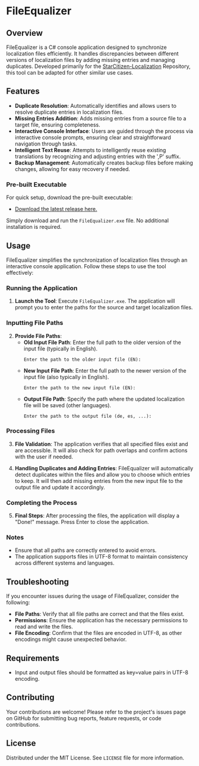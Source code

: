 # FileEqualizer

## Overview
FileEqualizer is a C# console application designed to synchronize localization files efficiently. It handles discrepancies between different versions of localization files by adding missing entries and managing duplicates. Developed primarily for the [StarCitizen-Localization](https://github.com/Dymerz/StarCitizen-Localization) Repository, this tool can be adapted for other similar use cases.

## Features
- **Duplicate Resolution**: Automatically identifies and allows users to resolve duplicate entries in localization files.
- **Missing Entries Addition**: Adds missing entries from a source file to a target file, ensuring completeness.
- **Interactive Console Interface**: Users are guided through the process via interactive console prompts, ensuring clear and straightforward navigation through tasks.
- **Intelligent Text Reuse**: Attempts to intelligently reuse existing translations by recognizing and adjusting entries with the ',P' suffix.
- **Backup Management**: Automatically creates backup files before making changes, allowing for easy recovery if needed.

### Pre-built Executable
For quick setup, download the pre-built executable:
- [Download the latest release here.](https://github.com/ROBdk97/FileEqualizer/releases/latest/download/FIleEqualizer.exe)

Simply download and run the `FileEqualizer.exe` file. No additional installation is required.
## Usage

FileEqualizer simplifies the synchronization of localization files through an interactive console application. Follow these steps to use the tool effectively:

### Running the Application
1. **Launch the Tool**: Execute `FileEqualizer.exe`. The application will prompt you to enter the paths for the source and target localization files.

### Inputting File Paths
2. **Provide File Paths**:
   - **Old Input File Path**: Enter the full path to the older version of the input file (typically in English).
     ```
     Enter the path to the older input file (EN):
     ```
   - **New Input File Path**: Enter the full path to the newer version of the input file (also typically in English).
     ```
     Enter the path to the new input file (EN):
     ```
   - **Output File Path**: Specify the path where the updated localization file will be saved (other languages).
     ```
     Enter the path to the output file (de, es, ...):
     ```

### Processing Files
3. **File Validation**: The application verifies that all specified files exist and are accessible. It will also check for path overlaps and confirm actions with the user if needed.

4. **Handling Duplicates and Adding Entries**: FileEqualizer will automatically detect duplicates within the files and allow you to choose which entries to keep. It will then add missing entries from the new input file to the output file and update it accordingly.

### Completing the Process
5. **Final Steps**: After processing the files, the application will display a "Done!" message. Press Enter to close the application.

### Notes
- Ensure that all paths are correctly entered to avoid errors.
- The application supports files in UTF-8 format to maintain consistency across different systems and languages.

## Troubleshooting
If you encounter issues during the usage of FileEqualizer, consider the following:
- **File Paths**: Verify that all file paths are correct and that the files exist.
- **Permissions**: Ensure the application has the necessary permissions to read and write the files.
- **File Encoding**: Confirm that the files are encoded in UTF-8, as other encodings might cause unexpected behavior.

## Requirements
- Input and output files should be formatted as key=value pairs in UTF-8 encoding.

## Contributing
Your contributions are welcome! Please refer to the project's issues page on GitHub for submitting bug reports, feature requests, or code contributions.

## License
Distributed under the MIT License. See `LICENSE` file for more information.

